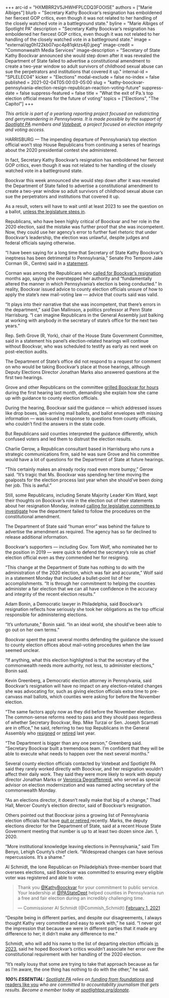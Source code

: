 +++
arc-id = "HXMBRR2V5JHWHFPLCDQ3FOOISE"
authors = ["Marie Albiges"]
blurb = "Secretary Kathy Boockvar’s resignation has emboldened her fiercest GOP critics, even though it was not related to her handling of the closely watched vote in a battleground state."
byline = "Marie Albiges of Spotlight PA"
description = "Secretary Kathy Boockvar’s resignation has emboldened her fiercest GOP critics, even though it was not related to her handling of the closely watched vote in a battleground state."
image = "external/qg0h122kb07xpc4p81qktzs4j0.jpeg"
image-credit = "Commonwealth Media Services"
image-description = "Secretary of State Kathy Boockvar announced she would step down after it was revealed the Department of State failed to advertise a constitutional amendment to create a two-year window so adult survivors of childhood sexual abuse can sue the perpetrators and institutions that covered it up."
internal-id = "SPLELEC04"
kicker = "Elections"
modal-exclude = false
no-index = false
published = 2021-02-04T05:00:03-05:00
slug = "kathy-boockvar-pennsylvania-election-resign-republican-reaction-voting-future"
suppress-date = false
suppress-featured = false
title = "What the exit of Pa.’s top election official means for the future of voting"
topics = ["Elections", "The Capitol"]
+++

<i>This article is part of a yearlong reporting project focused on redistricting and gerrymandering in Pennsylvania. It is made possible by the support of </i><a href="https://www.spotlightpa.org/"><i>Spotlight PA</i></a><i> members and </i><a href="https://votebeat.org/"><i>Votebeat</i></a><i>, a project focused on election integrity and voting access.</i>

HARRISBURG — The impending departure of Pennsylvania’s top election official won’t stop House Republicans from continuing a series of hearings about the 2020 presidential contest she administered.

In fact, Secretary Kathy Boockvar’s resignation has emboldened her fiercest GOP critics, even though it was not related to her handling of the closely watched vote in a battleground state.

Boockvar this week announced she would step down after it was revealed the Department of State failed to advertise a constitutional amendment to create a two-year window so adult survivors of childhood sexual abuse can sue the perpetrators and institutions that covered it up.

As a result, voters will have to wait until at least 2023 to see the question on a ballot, <a href="https://www.spotlightpa.org/news/2021/02/pennsylvania-clergy-abuse-lawsuit-window-bill-constitutional-amendment-senate/">unless the legislature steps in</a>.

Republicans, who have been highly critical of Boockvar and her role in the 2020 election, said the mistake was further proof that she was incompetent. Now, they could use her agency’s error to further fuel rhetoric that under Boockvar’s leadership, the election was unlawful, despite judges and federal officials saying otherwise.

“I have been saying for a long time that Secretary of State Kathy Boockvar’s ineptness has been detrimental to Pennsylvania,” Senate Pro Tempore Jake Corman (R., Centre) said in a <a href="https://web.archive.org/web/20221216071604/https://www.pasenategop.com/blog/corman-boockvars-ineptness-is-a-failure-for-survivors-of-child-sex-abuse/">statement</a>.

<script src="https://www.spotlightpa.org/embed.js" async></script><div data-spl-embed-version="1" data-spl-src="https://www.spotlightpa.org/embeds/tips/?tip_text=Do%20you%20have%20information%20on%20the%20%3Cb%3EDepartment%20of%20State%E2%80%99s%20error%20in%20not%20advertising%20a%20constitutional%20amendment%20to%20give%20survivors%20of%20childhood%20sexual%20abuse%20a%20chance%20to%20sue%3C%2Fb%3E%3F%20We%E2%80%99re%20investigating%20and%20want%20to%20hear%20from%20you."></div>

Corman was among the Republicans who <a href="https://web.archive.org/web/20221129091504/https://www.senatorcorman.com/2020/11/03/senate-republican-leaders-call-for-pa-secretary-of-state-to-resign-immediately/">called for Boockvar’s resignation</a> months ago, saying she overstepped her authority and “fundamentally altered the manner in which Pennsylvania’s election is being conducted.” In reality, Boockvar issued advice to county election officials unsure of how to apply the state’s new mail-voting law — advice that courts said was valid.

“It plays into their narrative that she was incompetent, that there’s errors in the department,” said Dan Mallinson, a politics professor at Penn State Harrisburg. “I can imagine Republicans in the General Assembly just balking at working with anybody in the secretary of state’s office for the next two years.”

Rep. Seth Grove (R, York), chair of the House State Government Committee, said in a statement his panel’s election-related hearings will continue without Boockvar, who was scheduled to testify as early as next week on post-election audits.

The Department of State’s office did not respond to a request for comment on who would be taking Boockvar’s place at those hearings, although Deputy Elections Director Jonathan Marks also answered questions at the first two hearings.

Grove and other Republicans on the committee <a href="https://www.spotlightpa.org/news/2021/01/pennsylvania-2020-election-hearings-boockvar-republicans-lies-reforms/">grilled Boockvar for hours</a> during the first hearing last month, demanding she explain how she came up with guidance to county election officials.

During the hearing, Boockvar said the guidance — which addressed issues like drop boxes, late-arriving mail ballots, and ballot envelopes with missing information — was issued in response to questions from county officials, who couldn’t find the answers in the state code.

But Republicans said counties interpreted the guidance differently, which confused voters and led them to distrust the election results.

Charlie Gerow, a Republican consultant based in Harrisburg who runs a strategic communications firm, said he was sure Grove and his committee would have a lot of questions for the Department of State at future hearings.

“This certainly makes an already rocky road even more bumpy,” Gerow said. “It’s tragic that Ms. Boockvar was spending her time moving the goalposts for the election process last year when she should’ve been doing her job. This is awful.”

Still, some Republicans, including Senate Majority Leader Kim Ward, kept their thoughts on Boockvar’s role in the election out of their statements about her resignation Monday, instead <a href="https://www.senatorward.com/2021/02/01/senate-majority-leader-kim-wards-response-to-boockvars-resignation/">calling for legislative committees to investigate</a> how the department failed to follow the procedures on the constitutional amendment.

The Department of State said “human error” was behind the failure to advertise the amendment as required. The agency has so far declined to release additional information.

Boockvar’s supporters — including Gov. Tom Wolf, who nominated her to the position in 2019 — were quick to defend the secretary’s role as chief election official even as they commended her for resigning.

<script src="https://www.spotlightpa.org/embed.js" async></script><div data-spl-embed-version="1" data-spl-src="https://www.spotlightpa.org/embeds/newsletter/"></div>

“This change at the Department of State has nothing to do with the administration of the 2020 election, which was fair and accurate,” Wolf said in a statement Monday that included a bullet-point list of her accomplishments. “It is through her commitment to helping the counties administer a fair election that we can all have confidence in the accuracy and integrity of the recent election results.”

Adam Bonin, a Democratic lawyer in Philadelphia, said Boockvar’s resignation reflects how seriously she took her obligations as the top official responsible for administering elections.

“It’s unfortunate,” Bonin said. “In an ideal world, she should’ve been able to go out on her own terms.”

Boockvar spent the past several months defending the guidance she issued to county election offices about mail-voting procedures when the law seemed unclear.

“If anything, what this election highlighted is that the secretary of the commonwealth needs more authority, not less, to administer elections,” Bonin said.

Kevin Greenberg, a Democratic election attorney in Pennsylvania, said Boockvar’s resignation will have no impact on any election-related changes she was advocating for, such as giving election officials extra time to pre-canvass mail ballots, which counties were asking for before the November election.

“The same factors apply now as they did before the November election. The common-sense reforms need to pass and they should pass regardless of whether Secretary Boockvar, Rep. Mike Turzai or Sen. Joseph Scarnati are in office,” he said, referring to two top Republicans in the General Assembly who <a href="https://www.spotlightpa.org/news/2020/06/pennsylvania-house-speaker-mike-turzai-retirement/">resigned</a> or <a href="https://web.archive.org/web/20221227001808/https://www.pasenategop.com/blog/senate-president-pro-tempore-joe-scarnati-announces-retirement/">retired</a> last year.

“The Department is bigger than any one person,” Greenberg said. “Secretary Boockvar built a tremendous team. I’m confident that they will be able to execute what needs to happen over the next several months.”

Several county election officials contacted by Votebeat and Spotlight PA said they rarely worked directly with Boockvar, and her resignation wouldn’t affect their daily work. They said they were more likely to work with deputy director Jonathan Marks or <a href="https://www.dos.pa.gov/about-us/Pages/Special-Advisor-Election-Modernization.aspx">Veronica Degraffenreid</a>, who served as special advisor on election modernization and was named acting secretary of the commonwealth Monday.

“As an elections director, it doesn’t really make that big of a change,” Thad Hall, Mercer County’s election director, said of Boockvar’s resignation.

Others pointed out that Boockvar joins a growing list of Pennsylvania election officials that have <a href="https://www.spotlightpa.org/news/2020/12/pennsylvania-election-2020-officials-retiring-nightmare/">quit or retired </a>recently. Marks, the deputy elections director for the Department of State, said at a recent House State Government meeting that number is up to at least two dozen since Jan. 1, 2020.

“More institutional knowledge leaving elections in Pennsylvania,” said Tim Benyo, Lehigh County’s chief clerk. “Widespread changes can have serious repercussions. It’s a shame.”

Al Schmidt, the lone Republican on Philadelphia’s three-member board that oversees elections, said Boockvar was committed to ensuring every eligible voter was registered and able to vote.

<blockquote class="twitter-tweet"><p lang="en" dir="ltr">Thank you <a href="https://twitter.com/KathyBoockvar?ref_src=twsrc%5Etfw">@KathyBoockvar</a> for your commitment to public service. Your leadership at <a href="https://twitter.com/PAStateDept?ref_src=twsrc%5Etfw">@PAStateDept</a> helped counties in Pennsylvania run a free and fair election during an incredibly challenging time.</p>&mdash; Commissioner Al Schmidt (@Commish_Schmidt) <a href="https://twitter.com/Commish_Schmidt/status/1356359171353030671?ref_src=twsrc%5Etfw">February 1, 2021</a></blockquote>
<script async src="https://platform.twitter.com/widgets.js" charset="utf-8"></script>


“Despite being in different parties, and despite our disagreements, I always thought Kathy very committed and easy to work with,” he said. “I never got the impression that because we were in different parties that it made any difference to her; it didn’t make any difference to me.”

Schmidt, who will add his name to the list of departing election officials <a href="https://www.inquirer.com/politics/philadelphia/philadelphia-city-commissioner-al-schmidt-reelection-trump-20210111.html">in 2023</a>, said he hoped Boockvar’s critics wouldn’t associate her error over the constitutional requirement with her handling of the 2020 election.

“It’s really lousy that some are trying to take that approach because as far as I’m aware, the one thing has nothing to do with the other,” he said.

<i><b>100% ESSENTIAL:</b></i><i> </i><a href="https://www.spotlightpa.org/"><i>Spotlight PA</i></a><i> relies on</i><a href="https://www.spotlightpa.org/support"><i> funding from foundations</i></a><i> </i><a href="https://www.spotlightpa.org/support">and readers like you</a><i> who are committed to accountability journalism that gets results. Become a member today at </i><a href="/donate?campaign=701Dn000000YgovIAC"><i>spotlightpa.org/donate</i></a><i>.</i>
